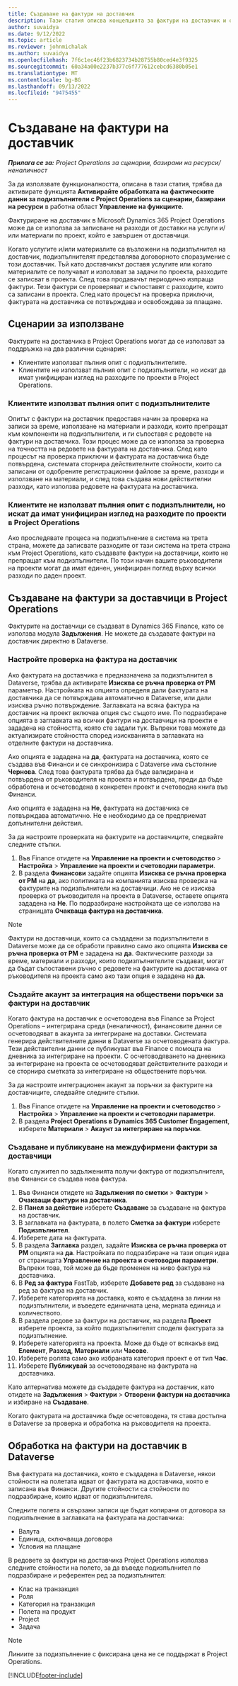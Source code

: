 ```yaml
---
title: Създаване на фактури на доставчик
description: Тази статия описва концепцията за фактури на доставчик и обяснява как да ги създадете в Microsoft Dynamics 365 Project Operations.
author: suvaidya
ms.date: 9/12/2022
ms.topic: article
ms.reviewer: johnmichalak
ms.author: suvaidya
ms.openlocfilehash: 7f6c1ec46f23b6823734b28755b80ced4e3f9325
ms.sourcegitcommit: 60a34a00e2237b377c6f777612cebcd6380b05e1
ms.translationtype: MT
ms.contentlocale: bg-BG
ms.lasthandoff: 09/13/2022
ms.locfileid: "9475455"
---
```

# <a name="create-vendor-invoices"></a>Създаване на фактури на доставчик

_**Прилага се за:** Project Operations за сценарии, базирани на ресурси/неналичност_

За да използвате функционалността, описана в тази статия, трябва да активирате функцията **Активирайте обработката на фактическите данни за подизпълнители с Project Operations за сценарии, базирани на ресурси** в работна област **Управление на функциите**.

Фактуриране на доставчик в Microsoft Dynamics 365 Project Operations може да се използва за записване на разходи от доставки на услуги и/или материали по проект, който е завършен от доставчици.

Когато услугите и/или материалите са възложени на подизпълнител на доставчик, подизпълнителят представлява договорното споразумение с този доставчик. Тъй като доставчикът доставя услугите или когато материалите се получават и използват за задачи по проекта, разходите се записват в проекта. След това продавачът периодично изпраща фактури. Тези фактури се проверяват и съпоставят с разходите, които са записани в проекта. След като процесът на проверка приключи, фактурата на доставчика се потвърждава и освобождава за плащане.

## <a name="scenarios-for-use"></a>Сценарии за използване

Фактурите на доставчика в Project Operations могат да се използват за поддръжка на два различни сценария:

- Клиентите използват пълния опит с подизпълнителите.
- Клиентите не използват пълния опит с подизпълнители, но искат да имат унифициран изглед на разходите по проекти в Project Operations.

### <a name="customers-use-the-full-subcontracting-experiences"></a>Клиентите използват пълния опит с подизпълнителите

Опитът с фактури на доставчик предоставя начин за проверка на записи за време, използване на материали и разходи, които препращат към компоненти на подизпълнители, и ги съпоставя с редовете на фактури на доставчика. Този процес може да се използва за проверка на точността на редовете на фактурата на доставчика. След като процесът на проверка приключи и фактурата на доставчика бъде потвърдена, системата сторнира действителните стойности, които са записани от одобрените регистрационни файлове за време, разходи и използване на материали, и след това създава нови действителни разходи, като използва редовете на фактурата на доставчика.

### <a name="customers-dont-use-the-full-subcontracting-experiences-but-want-to-have-a-unified-view-of-costs-on-projects-in-project-operations"></a>Клиентите не използват пълния опит с подизпълнители, но искат да имат унифициран изглед на разходите по проекти в Project Operations

Ако проследявате процеса на подизпълнение в система на трета страна, можете да записвате разходите от тази система на трета страна към Project Operations, като създавате фактури на доставчици, които не препращат към подизпълнители. По този начин вашите ръководители на проекти могат да имат единен, унифициран поглед върху всички разходи по даден проект.

## <a name="create-vendor-invoices-in-project-operations"></a>Създаване на фактури за доставчици в Project Operations

Фактурите на доставчици се създават в Dynamics 365 Finance, като се използва модула **Задължения**. Не можете да създавате фактури на доставчик директно в Dataverse.

### <a name="set-up-vendor-invoice-verification"></a>Настройте проверка на фактура на доставчик

Ако фактурата на доставчика е предназначена за подизпълнител в Dataverse, трябва да активирате **Изисква се ръчна проверка от PM** параметър. Настройката на опцията определя дали фактурата на доставчика да се потвърждава автоматично в Dataverse, или дали изисква ръчно потвърждение. Заглавката на всяка фактура на доставчик на проект включва опция със същото име. По подразбиране опцията в заглавката на всички фактури на доставчици на проекти е зададена на стойността, която сте задали тук. Въпреки това можете да актуализирате стойността според изискванията в заглавката на отделните фактури на доставчика.

Ако опцията е зададена на **да**, фактурата на доставчика, която се създава във Финанси и се синхронизира с Dataverse има състояние **Чернова**. След това фактурата трябва да бъде валидирана и потвърдена от ръководителя на проекта и потвърдена, преди да бъде обработена и осчетоводена в конкретен проект и счетоводна книга във Финанси.

Ако опцията е зададена на **Не**, фактурата на доставчика се потвърждава автоматично. Не е необходимо да се предприемат допълнителни действия.

За да настроите проверката на фактурите на доставчиците, следвайте следните стъпки.

1. Във Finance отидете на **Управление на проекти и счетоводство** \> **Настройка** \> **Управление на проекти и счетоводни параметри**.
1. В раздела **Финансови** задайте опцията **Изисква се ръчна проверка от PM** на **да**, ако политиката на компанията изисква проверка на фактурите на подизпълнители на доставчици. Ако не се изисква проверка от ръководителя на проекта в Dataverse, оставете опцията зададена на **Не**. По подразбиране настройката ще се използва на страницата **Очакваща фактура на доставчика**.

> [!NOTE]
> Фактури на доставчици, които са създадени за подизпълнители в Dataverse може да се обработи правилно само ако опцията **Изисква се ръчна проверка от PM** е зададена на **да**. Фактическите разходи за време, материали и разходи, които подизпълнителите създават, могат да бъдат съпоставени ръчно с редовете на фактурите на доставчика от ръководителя на проекта само ако тази опция е зададена на **да**.

### <a name="set-up-a-procurement-integration-account-for-vendor-invoices"></a>Създайте акаунт за интеграция на обществени поръчки за фактури на доставчик

Когато фактура на доставчик е осчетоводена във Finance за Project Operations – интегрирана среда (неналичност), финансовите данни се осчетоводяват в акаунта за интегриране на доставки. Системата генерира действителните данни в Dataverse за осчетоводената фактура. Тези действителни данни се публикуват във Finance с помощта на дневника за интегриране на проекти. С осчетоводяването на дневника за интегриране на проекта се осчетоводяват действителните разходи и се сторнира сметката за интегриране на обществените поръчки.

За да настроите интеграционен акаунт за поръчки за фактурите на доставчиците, следвайте следните стъпки.

1. Във Finance отидете на **Управление на проекти и счетоводство** \> **Настройка** \> **Управление на проекти и счетоводни параметри**.
1. В раздела **Project Operations в Dynamics 365 Customer Engagement**, изберете **Материали** \> **Акаунт за интегриране на поръчки**.

### <a name="create-and-post-subcontract-vendor-invoices"></a>Създаване и публикуване на междуфирмени фактури за доставчици

Когато служител по задълженията получи фактура от подизпълнителя, във Финанси се създава нова фактура.

1. Във Финанси отидете на **Задължения по сметки** \> **Фактури** \> **Очакващи фактури на доставчика**.
1. В **Панел за действие** изберете **Създаване** за създаване на фактура на доставчик.
1. В заглавката на фактурата, в полето **Сметка за фактури** изберете **Подизпълнител**.
1. Изберете дата на фактурата.
1. В раздела **Заглавка** раздел, задайте **Изисква се ръчна проверка от PM** опцията на **да**. Настройката по подразбиране на тази опция идва от страницата **Управление на проекта и счетоводни параметри**. Въпреки това, той може да бъде променен на ниво фактура на доставчика.
1. В **Ред за фактура** FastTab, изберете **Добавете ред** за създаване на ред за фактура на доставчик.
1. Изберете категорията на доставка, която е създадена за линии на подизпълнители, и въведете единичната цена, мерната единица и количеството.
1. В раздела редове за фактури на доставчик, на раздела **Проект** изберете проекта, за който подизпълнителят споделя фактурата за подизпълнение.
1. Изберете категорията на проекта. Може да бъде от всякакъв вид **Елемент**, **Разход**, **Материали** или **Часове**.
1. Изберете ролята само ако избраната категория проект е от тип **Час**.
1. Изберете **Публикувай** за осчетоводяване на фактурата на доставчика.

Като алтернатива можете да създадете фактура на доставчик, като отидете на **Задължения** \> **Фактури** \> **Отворени фактури на доставчика** и избиране на **Създаване**.

Когато фактурата на доставчика бъде осчетоводена, тя става достъпна в Dataverse за проверка и обработка на ръководителя на проекта.

## <a name="vendor-invoice-processing-in-dataverse"></a>Обработка на фактури на доставчик в Dataverse

Във фактурата на доставчика, която е създадена в Dataverse, някои стойности на полетата идват от фактурата на доставчика, която е записана във Финанси. Другите стойности са стойности по подразбиране, които идват от подизпълнителя.

Следните полета и свързани записи ще бъдат копирани от договора за подизпълнение в заглавката на фактурата на доставчика:

- Валута
- Единица, сключваща договора
- Условия на плащане

В редовете за фактури на доставчика Project Operations използва следните стойности на полето, за да въведе подизпълнител по подразбиране и референтен ред за подизпълнител:

- Клас на транзакция
- Роля
- Категория на транзакция
- Полета на продукт
- Project
- Задача

> [!NOTE]
> Линиите за подизпълнение с фиксирана цена не се поддържат в Project Operations.

[!INCLUDE[footer-include](../includes/footer-banner.md)]
